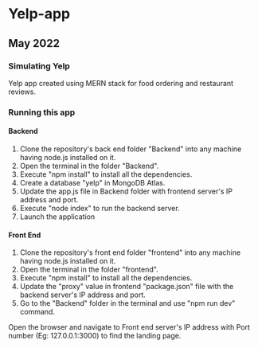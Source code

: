 # Yelp-app

May 2022
---

### Simulating Yelp 
Yelp app created using MERN stack for food ordering and restaurant reviews.

### Running this app 
#### Backend

1. Clone the repository's back end folder "Backend" into any machine having node.js installed on it.
2. Open the terminal in the folder "Backend".
3. Execute "npm install" to install all the dependencies.
4. Create a database "yelp" in MongoDB Atlas.
6. Update the app.js file in Backend folder with frontend server's IP address and port.
7. Execute "node index" to run the backend server.
8. Launch the application


#### Front End

1. Clone the repository's front end folder "frontend" into any machine having node.js installed on it.
2. Open the terminal in the folder "frontend".
3. Execute "npm install" to install all the dependencies.
4. Update the "proxy" value in frontend "package.json" file with the backend server's IP address and port.
5. Go to the "Backend" folder in the terminal and use "npm run dev" command.

Open the browser and navigate to Front end server's IP address with Port number (Eg: 127.0.0.1:3000) to find the landing page.


